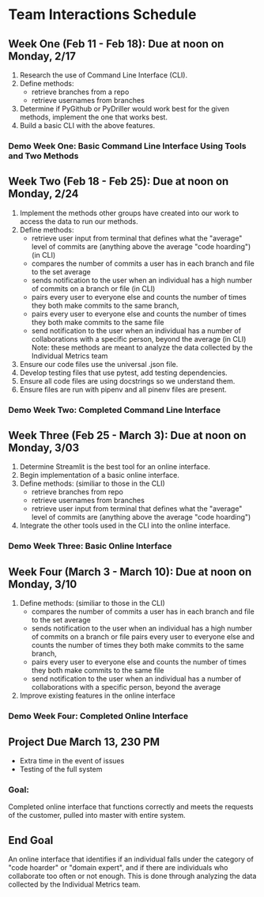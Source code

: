 # Team Interactions Schedule

## Week One (Feb 11 - Feb 18): Due at noon on Monday, 2/17

1. Research the use of Command Line Interface (CLI).
2. Define methods:
    * retrieve branches from a repo
    * retrieve usernames from branches
3. Determine if PyGithub or PyDriller would work best for the given methods,
   implement the one that works best.
4. Build a basic CLI with the above features.

### Demo Week One: Basic Command Line Interface Using Tools and Two Methods

## Week Two (Feb 18 - Feb 25): Due at noon on Monday, 2/24

1. Implement the methods other groups have created into our work to access
    the data to run our methods.
2. Define methods:
    * retrieve user input from terminal that defines what the "average" level
      of commits are (anything above the average "code hoarding") (in CLI)
    * compares the number of commits a user has in each branch and file to
      the set average
    * sends notification to the user when an individual has a high number
      of commits on a branch or file (in CLI)
    * pairs every user to everyone else and counts the number of times they
      both make commits to the same branch,
    * pairs every user to everyone else and counts the number of times they
      both make commits to the same file
    * send notification to the user when an individual has a number of
      collaborations with a specific person, beyond the average (in CLI)
    Note: these methods are meant to analyze the data collected by the
    Individual Metrics team
3. Ensure our code files use the universal .json file.
4. Develop testing files that use pytest, add testing dependencies.
5. Ensure all code files are using docstrings so we understand them.
6. Ensure files are run with pipenv and all pinenv files are present.

### Demo Week Two: Completed Command Line Interface

## Week Three (Feb 25 - March 3): Due at noon on Monday, 3/03

1. Determine Streamlit is the best tool for an online interface.
2. Begin implementation of a basic online interface.
3. Define methods: (similiar to those in the CLI)
    * retrieve branches from repo
    * retrieve usernames from branches
    * retrieve user input from terminal that defines what the "average" level
      of commits are (anything above the average "code hoarding")
4. Integrate the other tools used in the CLI into the online interface.

### Demo Week Three: Basic Online Interface

## Week Four (March 3 - March 10): Due at noon on Monday, 3/10

1. Define methods: (similiar to those in the CLI)
    * compares the number of commits a user has in each branch and file to
      the set average
    * sends notification to the user when an individual has a high number
      of commits on a branch or file
      pairs every user to everyone else and counts the number of times they
        both make commits to the same branch,
    * pairs every user to everyone else and counts the number of times they
      both make commits to the same file
    * send notification to the user when an individual has a number of
      collaborations with a specific person, beyond the average
2. Improve existing features in the online interface

### Demo Week Four: Completed Online Interface

## Project Due March 13, 230 PM

* Extra time in the event of issues
* Testing of the full system

### Goal:
Completed online interface that functions correctly and meets the requests
of the customer, pulled into master with entire system.

## End Goal

An online interface that identifies if an individual falls under the category
of "code hoarder" or "domain expert", and if there are individuals who
collaborate too often or not enough. This is done through analyzing the data
collected by the Individual Metrics team.
